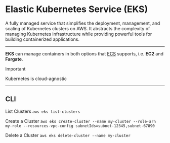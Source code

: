 # Elastic Kubernetes Service (EKS)
A fully managed service that simplifies the deployment, management, and scaling of Kubernetes clusters on AWS. It abstracts the complexity of managing Kubernetes infrastructure while providing powerful tools for building containerized applications.

---

**EKS** can manage containers in both options that [ECS](./ecs.md) supports, i.e. **EC2** and **Fargate**. 


> [!IMPORTANT]
> Kubernetes is cloud-agnostic

---

## CLI

List Clusters
`aws eks list-clusters`

Create a Cluster
`aws eks create-cluster --name my-cluster --role-arn my-role --resources-vpc-config subnetIds=subnet-12345,subnet-67890`

Delete a Cluster
`aws eks delete-cluster --name my-cluster`
